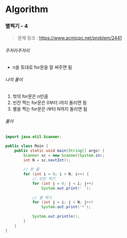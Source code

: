 # Algorithm

### 별찍기 - 4

> 문제 링크 : https://www.acmicpc.net/problem/2441



###### 주저리주저리

* n을 토대로 for문을 잘 써주면 됨



###### 나의 풀이

 1. 밖의 for문은 n만큼
  2. 빈칸 찍는 for문은 0부터 i까지 돌리면 됨
   3. 별을 찍는 for문은 i부터 N까지 돌리면 됨




###### 풀이

~~~java
import java.util.Scanner;

public class Main {
	public static void main(String[] args) {
		Scanner sc = new Scanner(System.in);
		int N = sc.nextInt();
		
        // 한 줄
		for (int i = 0; i < N; i++) {
			// 빈칸 찍기
			for (int j = 0; j < i; j++) 
				System.out.print(' ');
			
			// 별 찍기
			for (int j = i; j < N; j++) 
				System.out.print('*');
			
			System.out.println();
		}
	}
}
~~~

